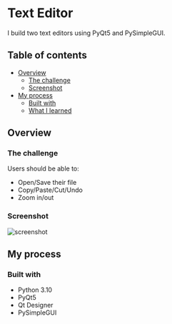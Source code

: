 # Text Editor

I build two text editors using PyQt5 and PySimpleGUI.

## Table of contents

- [Overview](#overview)
  - [The challenge](#the-challenge)
  - [Screenshot](#screenshot)
- [My process](#my-process)
  - [Built with](#built-with)
  - [What I learned](#what-i-learned)

## Overview

### The challenge

Users should be able to:

- Open/Save their file
- Copy/Paste/Cut/Undo
- Zoom in/out

### Screenshot

![screenshot](https://github.com/erinchocolate/build-my-own-x/blob/master/GUI/python-text-editor/screenshot.png)

## My process

### Built with

- Python 3.10
- PyQt5
- Qt Designer
- PySimpleGUI

